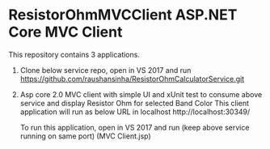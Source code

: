 # ResistorOhmMVCClient ASP.NET Core MVC Client

This repository contains 3  applications.
1. Clone below service repo, open in VS 2017 and run https://github.com/raushansinha/ResistorOhmCalculatorService.git
   

2. Asp core 2.0 MVC client with simple UI and xUnit test to consume above service and display Resistor Ohm for selected Band Color
   This client application will run as below URL in localhost
   http://localhost:30349/
   
   To run this application, open in VS 2017 and run (keep above service running on same port) (MVC Client.jsp)

